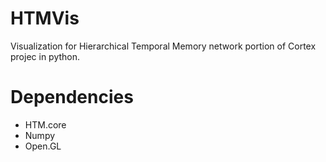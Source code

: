 # HTMVis
Visualization for Hierarchical Temporal Memory network portion of Cortex projec in python.
# Dependencies
- HTM.core
- Numpy
- Open.GL
